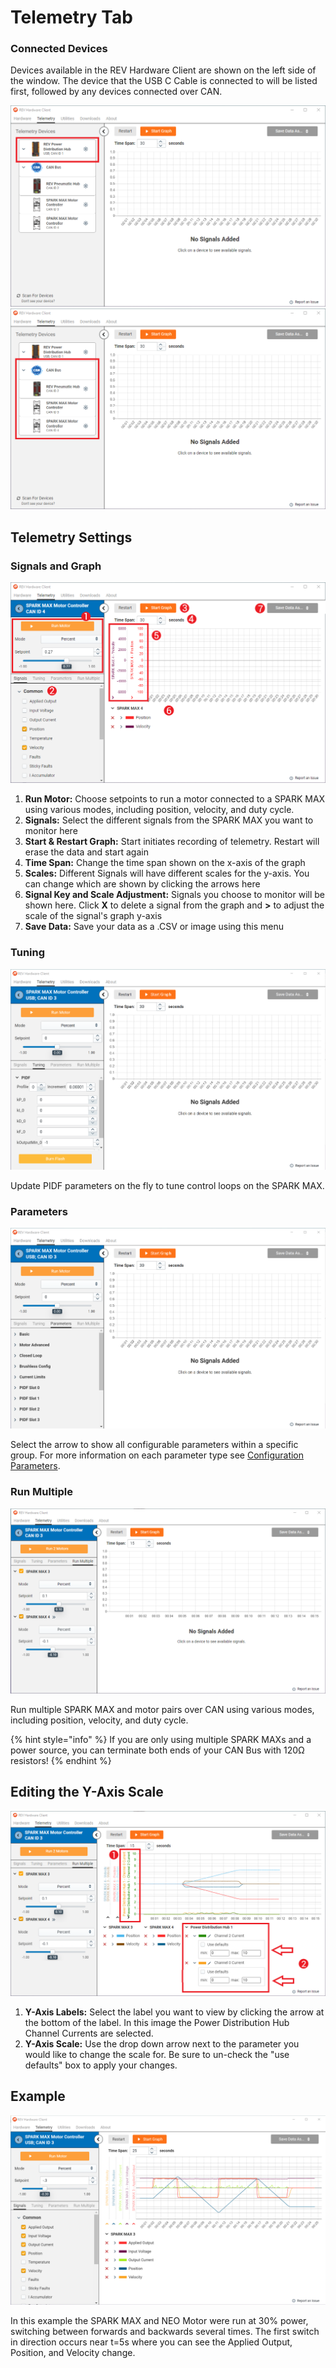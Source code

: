 # Telemetry Tab

### Connected Devices

Devices available in the REV Hardware Client are shown on the left side of the window. The device that the USB C Cable is connected to will be listed first, followed by any devices connected over CAN.&#x20;

![](../.gitbook/assets/telemetry1.png) ![](../.gitbook/assets/telemetry2.png)

## Telemetry Settings

### Signals and Graph

![](../.gitbook/assets/telemetrySM2.png)

1. **Run Motor:** Choose setpoints to run a motor connected to a SPARK MAX using various modes, including position, velocity, and duty cycle.
2. **Signals:** Select the different signals from the SPARK MAX you want to monitor here
3. **Start & Restart Graph:** Start initiates recording of telemetry. Restart will erase the data and start again
4. **Time Span:** Change the time span shown on the x-axis of the graph
5. **Scales:** Different Signals will have different scales for the y-axis. You can change which are shown by clicking the arrows here
6. **Signal Key and Scale Adjustment:** Signals you choose to monitor will be shown here. Click **X** to delete a signal from the graph and **>** to adjust the scale of the signal's graph y-axis
7. **Save Data:** Save your data as a .CSV or image using this menu

### Tuning

![](<../.gitbook/assets/sm tuning.png>)

Update PIDF parameters on the fly to tune control loops on the SPARK MAX.

### Parameters

![](<../.gitbook/assets/sm parameters.png>)

Select the arrow to show all configurable parameters within a specific group. For more information on each parameter type see [Configuration Parameters](../software-resources/configuration-parameters.md).

### Run Multiple

![](<../.gitbook/assets/sm run multiple.png>)

Run multiple SPARK MAX and motor pairs over CAN using various modes, including position, velocity, and duty cycle.

{% hint style="info" %}
If you are only using multiple SPARK MAXs and a power source, you can terminate both ends of your CAN Bus with 120Ω resistors!
{% endhint %}

## Editing the Y-Axis Scale

![](<../.gitbook/assets/sm y axis.png>)

1. **Y-Axis Labels:** Select the label you want to view by clicking the arrow at the bottom of the label. In this image the Power Distribution Hub Channel Currents are selected.
2. **Y-Axis Scale:** Use the drop down arrow next to the parameter you would like to change the scale for. Be sure to un-check the "use defaults" box to apply your changes.&#x20;

## Example

![](../.gitbook/assets/sparkmax3.png)

In this example the SPARK MAX and NEO Motor were run at 30% power, switching between forwards and backwards several times. The first switch in direction occurs near t=5s where you can see the Applied Output, Position, and Velocity change.&#x20;
